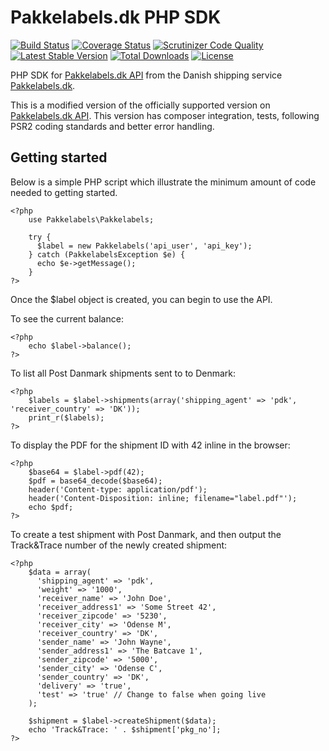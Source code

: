 # Pakkelabels.dk PHP SDK
[![Build Status](https://travis-ci.org/ramlev/pakkelabels-dk.svg?branch=master)](https://travis-ci.org/ramlev/pakkelabels-dk) [![Coverage Status](https://coveralls.io/repos/ramlev/pakkelabels-dk/badge.svg)](https://coveralls.io/r/ramlev/pakkelabels-dk) [![Scrutinizer Code Quality](https://scrutinizer-ci.com/g/ramlev/pakkelabels-dk/badges/quality-score.png?b=master)](https://scrutinizer-ci.com/g/ramlev/pakkelabels-dk/?branch=master) [![Latest Stable Version](https://poser.pugx.org/ramlev/pakkelabels/v/stable)](https://packagist.org/packages/ramlev/pakkelabels) [![Total Downloads](https://poser.pugx.org/ramlev/pakkelabels/downloads)](https://packagist.org/packages/ramlev/pakkelabels) [![License](https://poser.pugx.org/ramlev/pakkelabels/license)](https://packagist.org/packages/ramlev/pakkelabels)

PHP SDK for [Pakkelabels.dk API](https://api.pakkelabels.dk/v2/) from the Danish shipping service [Pakkelabels.dk](https://www.pakkelabels.dk). 

This is a modified version of the officially supported version on [Pakkelabels.dk API](https://api.pakkelabels.dk/v2/). This version has composer integration, tests, following PSR2 coding standards and better error handling.

## Getting started

Below is a simple PHP script which illustrate the minimum amount of code needed to getting started.

```php5
<?php
    use Pakkelabels\Pakkelabels;

    try {
      $label = new Pakkelabels('api_user', 'api_key');
    } catch (PakkelabelsException $e) {
      echo $e->getMessage();
    }
?>
```

Once the $label object is created, you can begin to use the API.

To see the current balance:

```php5
<?php
    echo $label->balance();
?>
```

To list all Post Danmark shipments sent to to Denmark:

```php5
<?php
    $labels = $label->shipments(array('shipping_agent' => 'pdk', 'receiver_country' => 'DK'));
    print_r($labels);
?>
```

To display the PDF for the shipment ID with 42 inline in the browser:

```php5
<?php
    $base64 = $label->pdf(42);
    $pdf = base64_decode($base64);
    header('Content-type: application/pdf');
    header('Content-Disposition: inline; filename="label.pdf"');
    echo $pdf;
?>
```

To create a test shipment with Post Danmark, and then output the Track&Trace number of the newly created shipment:

```php5
<?php
    $data = array(
      'shipping_agent' => 'pdk',
      'weight' => '1000',
      'receiver_name' => 'John Doe',
      'receiver_address1' => 'Some Street 42',
      'receiver_zipcode' => '5230',
      'receiver_city' => 'Odense M',
      'receiver_country' => 'DK',
      'sender_name' => 'John Wayne',
      'sender_address1' => 'The Batcave 1',
      'sender_zipcode' => '5000',
      'sender_city' => 'Odense C',
      'sender_country' => 'DK',
      'delivery' => 'true',
      'test' => 'true' // Change to false when going live
    );

    $shipment = $label->createShipment($data);
    echo 'Track&Trace: ' . $shipment['pkg_no'];
?>
```
